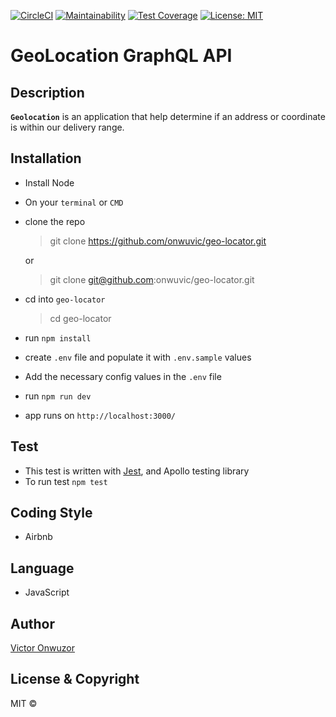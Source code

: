 [![CircleCI](https://circleci.com/gh/onwuvic/mesh-api/tree/develop.svg?style=svg)](https://circleci.com/gh/onwuvic/mesh-api/tree/develop) [![Maintainability](https://api.codeclimate.com/v1/badges/6ce7172178567742ad18/maintainability)](https://codeclimate.com/github/onwuvic/mesh-api/maintainability) [![Test Coverage](https://api.codeclimate.com/v1/badges/6ce7172178567742ad18/test_coverage)](https://codeclimate.com/github/onwuvic/mesh-api/test_coverage) [![License: MIT](https://img.shields.io/badge/License-MIT-brightgreen.svg)](https://opensource.org/licenses/MIT)

# GeoLocation GraphQL API

## Description

**`Geolocation`** is an application that help determine if an address or coordinate is within our delivery range.

## Installation
* Install Node
* On your `terminal` or `CMD`
* clone the repo
  > git clone https://github.com/onwuvic/geo-locator.git

  or

  > git clone git@github.com:onwuvic/geo-locator.git

* cd into `geo-locator`
  > cd geo-locator
* run `npm install`
* create `.env` file and populate it with `.env.sample` values
* Add the necessary config values in the `.env` file
* run `npm run dev`
* app runs on `http://localhost:3000/`

## Test
* This test is written with [Jest](https://jestjs.io/), and Apollo testing library
* To run test `npm test`

## Coding Style
* Airbnb

## Language
* JavaScript

## Author
[Victor Onwuzor](https://github.com/onwuvic)

## License & Copyright
MIT © 
